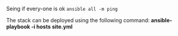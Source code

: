  Seing if every-one is ok
 `ansible all -m ping`

The stack can be deployed using the following command:
**ansible-playbook -i hosts site.yml**


